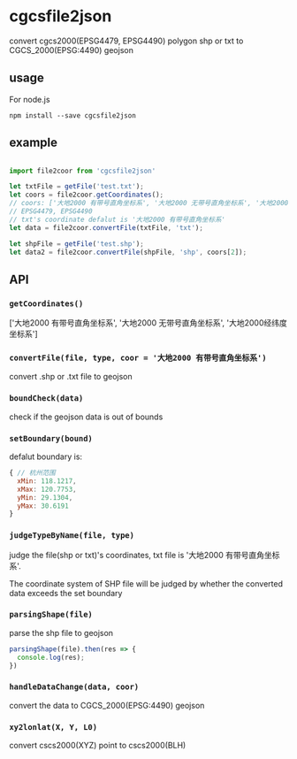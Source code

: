 # cgcsfile2json

convert cgcs2000(EPSG4479, EPSG4490) polygon shp or txt to CGCS_2000(EPSG:4490) geojson

## usage

For node.js

    npm install --save cgcsfile2json

## example

```js

import file2coor from 'cgcsfile2json'

let txtFile = getFile('test.txt');
let coors = file2coor.getCoordinates();
// coors: ['大地2000 有带号直角坐标系', '大地2000 无带号直角坐标系', '大地2000经纬度坐标系']
// EPSG4479, EPSG4490
// txt's coordinate defalut is '大地2000 有带号直角坐标系'
let data = file2coor.convertFile(txtFile, 'txt'); 

let shpFile = getFile('test.shp');
let data2 = file2coor.convertFile(shpFile, 'shp', coors[2]); 

```

## API

### ``getCoordinates()``

['大地2000 有带号直角坐标系', '大地2000 无带号直角坐标系', '大地2000经纬度坐标系']

### ``convertFile(file, type, coor = '大地2000 有带号直角坐标系')``

convert .shp or .txt file to geojson

### ``boundCheck(data)``

check if the geojson data is out of bounds

### ``setBoundary(bound)``

defalut boundary is:  

```js
{ // 杭州范围
  xMin: 118.1217,
  xMax: 120.7753,
  yMin: 29.1304,
  yMax: 30.6191
}
```

### ``judgeTypeByName(file, type)``

judge the file(shp or txt)'s coordinates, txt file is '大地2000 有带号直角坐标系'.

The coordinate system of SHP file will be judged by whether the converted data exceeds the set boundary

### ``parsingShape(file)``

parse the shp file to geojson

```js
parsingShape(file).then(res => {
  console.log(res);
})
```

### ``handleDataChange(data, coor)``

convert the data to CGCS_2000(EPSG:4490) geojson

### ``xy2lonlat(X, Y, L0)``

convert cscs2000(XYZ) point to cscs2000(BLH)
